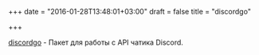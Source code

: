 +++
date = "2016-01-28T13:48:01+03:00"
draft = false
title = "discordgo"

+++

<p><a href="https://github.com/bwmarrin/discordgo">discordgo</a>&nbsp;- Пакет для работы с API чатика&nbsp;Discord.</p>

